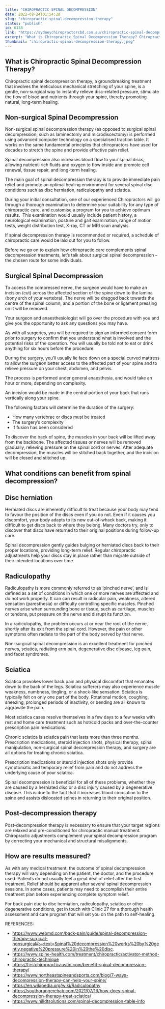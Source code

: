 ```yaml
---
title: "CHIROPRACTIC SPINAL DECOMPRESSION"
date: 2022-08-24T01:54:28
slug: "chiropractic-spinal-decompression-therapy"
status: "publish"
id: 6138
link: "https://sydneychiropractorcbd.com.au/chiropractic-spinal-decompression-therapy/"
excerpt: "What is Chiropractic Spinal Decompression Therapy? Chiropractic spinal decompression therapy, a groundbreaking treatment that involves the meticulous mechanical stretching of your spine, is a gentle, non-surgical way to instantly relieve disc-related pressure, stimulate the flow of blood and nutrients through your spine, thereby promoting natural, long-term healing. Non-surgical Spinal Decompression Non-surgical spinal decompression therapy (as […]"
thumbnail: "chiropractic-spinal-decompression-therapy.jpeg"
---
```


## What is Chiropractic Spinal Decompression Therapy?

Chiropractic spinal decompression therapy, a groundbreaking treatment that involves the meticulous mechanical stretching of your spine, is a gentle, non-surgical way to instantly relieve disc-related pressure, stimulate the flow of blood and nutrients through your spine, thereby promoting natural, long-term healing.

## Non-surgical Spinal Decompression 
Non-surgical spinal decompression therapy (as opposed to surgical spinal decompression, such as laminectomy and microdiscectomy) is performed using advanced computer technology on a specialised traction table. It works on the same fundamental principles that chiropractors have used for decades to stretch the spine and provide effective pain relief.

Spinal decompression also increases blood flow to your spinal discs, allowing nutrient-rich fluids and oxygen to flow inside and promote cell renewal, tissue repair, and long-term healing.

The main goal of spinal decompression therapy is to provide immediate pain relief and promote an optimal healing environment for several spinal disc conditions such as disc herniation, radiculopathy and sciatica.

During your initial consultation, one of our experienced Chiropractors will go through a thorough examination to determine your suitability for any type of chiropractic care, and customise a program for you to achieve optimum results.  This examination would usually include patient history, a neurological examination, posture and gait examination, range of motion tests, weight distribution test, X-ray, CT or MRI scan analysis.

If spinal decompression therapy is recommended or required, a schedule of chiropractic care would be laid out for you to follow. 

Before we go on to explain how chiropractic care complements spinal decompression treatments, let’s talk about surgical spinal decompression – the chosen route for some individuals.

## Surgical Spinal Decompression
To access the compressed nerve, the surgeon would have to make an incision (cut) across the affected section of the spine down to the lamina (bony arch of your vertebra). The nerve will be dragged back towards the centre of the spinal column, and a portion of the bone or ligament pressing on it will be removed.

Your surgeon and anaesthesiologist will go over the procedure with you and give you the opportunity to ask any questions you may have.

As with all surgeries, you will be required to sign an informed consent form prior to surgery to confirm that you understand what is involved and the potential risks of the operation. You will usually be told not to eat or drink anything for six hours before the procedure.

During the surgery, you’ll usually lie face down on a special curved mattress to allow the surgeon better access to the affected part of your spine and to relieve pressure on your chest, abdomen, and pelvis.

The process is performed under general anaesthesia, and would take an hour or more, depending on complexity.

An incision would be made in the central portion of your back that runs vertically along your spine.

The following factors will determine the duration of the surgery:

- How many vertebrae or discs must be treated
- The surgery’s complexity
- If fusion has been considered

To discover the back of spine, the muscles in your back will be lifted away from the backbone. The affected tissues or nerves will be removed gradually, relieving pressure on the spinal cord or nerves. After adequate decompression, the muscles will be stitched back together, and the incision will be closed and stitched up.

## What conditions can benefit from spinal decompression?

## Disc herniation

Herniated discs are inherently difficult to treat because your body may tend to favour the position of the discs even if you do not. Even if it causes you discomfort, your body adapts to its new out-of-whack back, making it difficult to get discs back to where they belong. Many doctors try, only to discover that discs have returned to their original positions during follow-up care.

Spinal decompression gently guides bulging or herniated discs back to their proper locations, providing long-term relief. Regular chiropractic adjustments help your discs stay in place rather than migrate outside of their intended locations over time.

## Radiculopathy

Radiculopathy is more commonly referred to as ‘pinched nerve’, and is defined as a set of conditions in which one or more nerves are affected and do not work properly. It can can result in radicular pain, weakness, altered sensation (paresthesia) or difficulty controlling specific muscles. Pinched nerves arise when surrounding bone or tissue, such as cartilage, muscles or tendons, put pressure on the nerve and disrupt its function.

In a radiculopathy, the problem occurs at or near the root of the nerve, shortly after its exit from the spinal cord. However, the pain or other symptoms often radiate to the part of the body served by that nerve.

Non-surgical spinal decompression is an excellent treatment for pinched nerves, sciatica, radiating arm pain, degenerative disc disease, leg pain, and facet syndromes.

## Sciatica

Sciatica provokes lower back pain and physical discomfort that emanates down to the back of the legs. Sciatica sufferers may also experience muscle weakness, numbness, tingling, or a shock-like sensation. Sciatica is typically felt on only one part of the body. Rotational motion, coughing, sneezing, prolonged periods of inactivity, or bending are all known to aggravate the pain.

Most sciatica cases resolve themselves in a few days to a few weeks with rest and home care treatment such as hot/cold packs and over-the-counter prescription pain medications.

Chronic sciatica is sciatica pain that lasts more than three months. Prescription medications, steroid injection shots, physical therapy, spinal manipulation, non-surgical spinal decompression therapy, and surgery are all options for treating chronic sciatica.

Prescription medications or steroid injection shots only provide symptomatic and temporary relief from pain and do not address the underlying cause of your sciatica.

Spinal decompression is beneficial for all of these problems, whether they are caused by a herniated disc or a disc injury caused by a degenerative disease. This is due to the fact that it increases blood circulation to the spine and assists dislocated spines in returning to their original position.

## Post-decompression therapy
Post-decompression therapy is necessary to ensure that your target regions are relaxed and pre-conditioned for chiropractic manual treatment. Chiropractic adjustments complement your spinal decompression program by correcting your mechanical and structural misalignments.

## How are results measured?

As with any medical treatment, the outcome of spinal decompression therapy will vary depending on the patient, the doctor, and the procedure used. Patients do not usually feel a great deal of relief after the first treatment. Relief should be apparent after several spinal decompression sessions. In some cases, patients may need to accomplish their entire treatment plan before experiencing complete symptom relief.

For back pain due to disc herniation, radiculopathy, sciatica or other degenerative conditions, get in touch with Clinic 27 for a thorough health assessment and care program that will set you on the path to self-healing.

REFERENCES:

- https://www.webmd.com/back-pain/guide/spinal-decompression-therapy-surgical-nonsurgical#:~:text=Spinal%20decompression%20works%20by%20gently,negative%20pressure%20in%20the%20disc.
- https://www.spine-health.com/treatment/chiropractic/activator-method-chiropractic-technique
- https://firstchiropracticaustin.com/benefit-spinal-decompression-therapy/
- https://www.northeastspineandsports.com/blog/7-ways-decompression-therapy-can-help-your-spine/
- https://en.wikipedia.org/wiki/Radiculopathy
- https://southorangerehab.com/2021/07/16/how-does-spinal-decompression-therapy-treat-sciatica/
- https://www.hilldtsolutions.com/spinal-decompression-table-info
